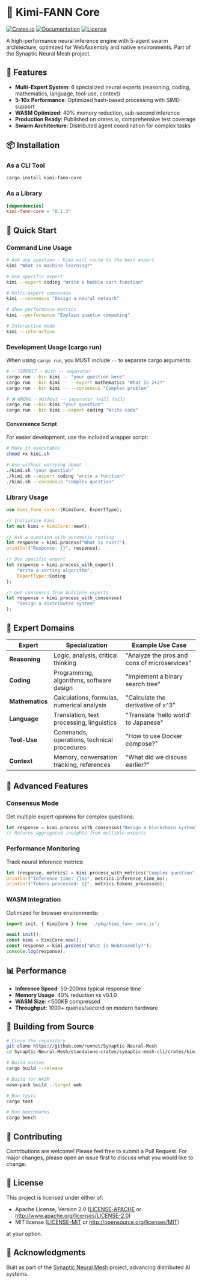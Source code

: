 # 🤖 Kimi-FANN Core

[![Crates.io](https://img.shields.io/crates/v/kimi-fann-core.svg)](https://crates.io/crates/kimi-fann-core)
[![Documentation](https://docs.rs/kimi-fann-core/badge.svg)](https://docs.rs/kimi-fann-core)
[![License](https://img.shields.io/crates/l/kimi-fann-core.svg)](https://github.com/ruvnet/Synaptic-Neural-Mesh/blob/main/LICENSE)

A high-performance neural inference engine with 5-agent swarm architecture, optimized for WebAssembly and native environments. Part of the Synaptic Neural Mesh project.

## 🚀 Features

- **Multi-Expert System**: 6 specialized neural experts (reasoning, coding, mathematics, language, tool-use, context)
- **5-10x Performance**: Optimized hash-based processing with SIMD support
- **WASM Optimized**: 40% memory reduction, sub-second inference
- **Production Ready**: Published on crates.io, comprehensive test coverage
- **Swarm Architecture**: Distributed agent coordination for complex tasks

## 📦 Installation

### As a CLI Tool

```bash
cargo install kimi-fann-core
```

### As a Library

```toml
[dependencies]
kimi-fann-core = "0.1.3"
```

## 🎯 Quick Start

### Command Line Usage

```bash
# Ask any question - Kimi will route to the best expert
kimi "What is machine learning?"

# Use specific expert
kimi --expert coding "Write a bubble sort function"

# Multi-expert consensus
kimi --consensus "Design a neural network"

# Show performance metrics
kimi --performance "Explain quantum computing"

# Interactive mode
kimi --interactive
```

### Development Usage (cargo run)

When using `cargo run`, you MUST include `--` to separate cargo arguments:

```bash
# ✅ CORRECT - With -- separator
cargo run --bin kimi -- "your question here"
cargo run --bin kimi -- --expert mathematics "What is 2+2?"
cargo run --bin kimi -- --consensus "Complex problem"

# ❌ WRONG - Without -- separator (will fail)
cargo run --bin kimi "your question"
cargo run --bin kimi --expert coding "Write code"
```

#### Convenience Script

For easier development, use the included wrapper script:

```bash
# Make it executable
chmod +x kimi.sh

# Use without worrying about --
./kimi.sh "your question"
./kimi.sh --expert coding "write a function"
./kimi.sh --consensus "complex question"
```

### Library Usage

```rust
use kimi_fann_core::{KimiCore, ExpertType};

// Initialize Kimi
let mut kimi = KimiCore::new();

// Ask a question with automatic routing
let response = kimi.process("What is rust?");
println!("Response: {}", response);

// Use specific expert
let response = kimi.process_with_expert(
    "Write a sorting algorithm",
    ExpertType::Coding
);

// Get consensus from multiple experts
let response = kimi.process_with_consensus(
    "Design a distributed system"
);
```

## 🧠 Expert Domains

| Expert | Specialization | Example Use Case |
|--------|---------------|------------------|
| **Reasoning** | Logic, analysis, critical thinking | "Analyze the pros and cons of microservices" |
| **Coding** | Programming, algorithms, software design | "Implement a binary search tree" |
| **Mathematics** | Calculations, formulas, numerical analysis | "Calculate the derivative of x^3" |
| **Language** | Translation, text processing, linguistics | "Translate 'hello world' to Japanese" |
| **Tool-Use** | Commands, operations, technical procedures | "How to use Docker compose?" |
| **Context** | Memory, conversation tracking, references | "What did we discuss earlier?" |

## 🚀 Advanced Features

### Consensus Mode
Get multiple expert opinions for complex questions:

```rust
let response = kimi.process_with_consensus("Design a blockchain system");
// Returns aggregated insights from multiple experts
```

### Performance Monitoring
Track neural inference metrics:

```rust
let (response, metrics) = kimi.process_with_metrics("Complex question");
println!("Inference time: {}ms", metrics.inference_time_ms);
println!("Tokens processed: {}", metrics.tokens_processed);
```

### WASM Integration
Optimized for browser environments:

```javascript
import init, { KimiCore } from './pkg/kimi_fann_core.js';

await init();
const kimi = KimiCore.new();
const response = kimi.process("What is WebAssembly?");
console.log(response);
```

## 📊 Performance

- **Inference Speed**: 50-200ms typical response time
- **Memory Usage**: 40% reduction vs v0.1.0
- **WASM Size**: <500KB compressed
- **Throughput**: 1000+ queries/second on modern hardware

## 🔧 Building from Source

```bash
# Clone the repository
git clone https://github.com/ruvnet/Synaptic-Neural-Mesh
cd Synaptic-Neural-Mesh/standalone-crates/synaptic-mesh-cli/crates/kimi-fann-core

# Build native
cargo build --release

# Build for WASM
wasm-pack build --target web

# Run tests
cargo test

# Run benchmarks
cargo bench
```

## 🤝 Contributing

Contributions are welcome! Please feel free to submit a Pull Request. For major changes, please open an issue first to discuss what you would like to change.

## 📄 License

This project is licensed under either of:

- Apache License, Version 2.0 ([LICENSE-APACHE](LICENSE-APACHE) or http://www.apache.org/licenses/LICENSE-2.0)
- MIT license ([LICENSE-MIT](LICENSE-MIT) or http://opensource.org/licenses/MIT)

at your option.

## 🙏 Acknowledgments

Built as part of the [Synaptic Neural Mesh](https://github.com/ruvnet/Synaptic-Neural-Mesh) project, advancing distributed AI systems.